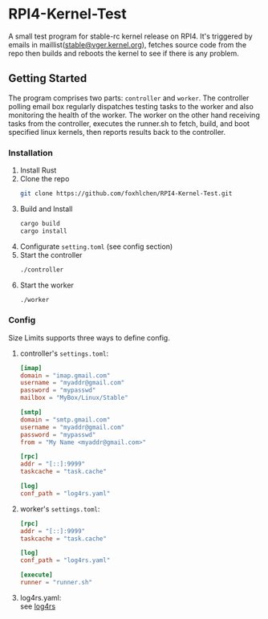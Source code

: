 # RPI4-Kernel-Test
A small test program for stable-rc kernel release on RPI4. 
It's triggered by emails in maillist(stable@vger.kernel.org), fetches source code from the repo then builds and reboots the kernel to see if there is any problem.

## Getting Started

The program comprises two parts: `controller` and `worker`. The controller polling email box regularly dispatches testing tasks to the worker and also monitoring the health of the worker. The worker on the other hand receiving tasks from the controller, executes the runner.sh to fetch, build, and boot specified linux kernels, then reports results back to the controller.

### Installation

1. Install Rust
2. Clone the repo
   ```sh
   git clone https://github.com/foxhlchen/RPI4-Kernel-Test.git
   ```
3. Build and Install 
   ```sh
   cargo build
   cargo install
   ```
4. Configurate `setting.toml` (see config section)
5. Start the controller
   ```sh
   ./controller
   ```
6. Start the worker
   ```sh
   ./worker
   ```
   
### Config

Size Limits supports three ways to define config.

1. controller's `settings.toml`:
   ```toml
   [imap]
   domain = "imap.gmail.com"
   username = "myaddr@gmail.com"
   password = "mypasswd"
   mailbox = "MyBox/Linux/Stable"

   [smtp]
   domain = "smtp.gmail.com"
   username = "myaddr@gmail.com"
   password = "mypasswd"
   from = "My Name <myaddr@gmail.com>"

   [rpc]
   addr = "[::]:9999"
   taskcache = "task.cache"

   [log]
   conf_path = "log4rs.yaml"

   ```
2. worker's `settings.toml`:
   ```toml
   [rpc]
   addr = "[::]:9999"
   taskcache = "task.cache"

   [log]
   conf_path = "log4rs.yaml"

   [execute]
   runner = "runner.sh"   
   ```
3. log4rs.yaml:  
   see [log4rs](https://docs.rs/log4rs)
